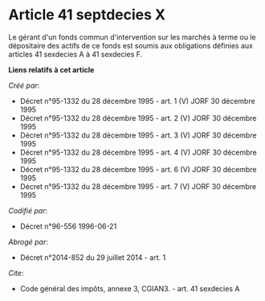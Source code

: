# Article 41 septdecies X

Le gérant d'un fonds commun d'intervention sur les marchés à terme ou le dépositaire des actifs de ce fonds est soumis aux
obligations définies aux articles 41 sexdecies A à 41 sexdecies F.

**Liens relatifs à cet article**

_Créé par_:

  - Décret n°95-1332 du 28 décembre 1995 - art. 1 (V) JORF 30 décembre 1995
  - Décret n°95-1332 du 28 décembre 1995 - art. 2 (V) JORF 30 décembre 1995
  - Décret n°95-1332 du 28 décembre 1995 - art. 3 (V) JORF 30 décembre 1995
  - Décret n°95-1332 du 28 décembre 1995 - art. 4 (V) JORF 30 décembre 1995
  - Décret n°95-1332 du 28 décembre 1995 - art. 6 (V) JORF 30 décembre 1995
  - Décret n°95-1332 du 28 décembre 1995 - art. 7 (V) JORF 30 décembre 1995

_Codifié par_:

  - Décret n°96-556 1996-06-21

_Abrogé par_:

  - Décret n°2014-852 du 29 juillet 2014 - art. 1

_Cite_:

  - Code général des impôts, annexe 3, CGIAN3. - art. 41 sexdecies A
